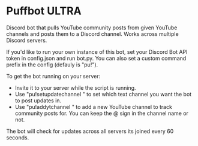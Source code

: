 # Puffbot ULTRA
Discord bot that pulls YouTube community posts from given YouTube channels and posts them to a Discord channel. Works across multiple Discord servers.

If you'd like to run your own instance of this bot, set your Discord Bot API token in config.json and run bot.py. You can also set a custom command prefix in the config (defauly is "pu!").

To get the bot running on your server:
- Invite it to your server while the script is running.
- Use "pu!setupdatechannel <Discord channel ID>" to set which text channel you want the bot to post updates in.
- Use "pu!addytchannel <YouTube channel name>" to add a new YouTube channel to track community posts for. You can keep the @ sign in the channel name or not.
  
The bot will check for updates across all servers its joined every 60 seconds.
